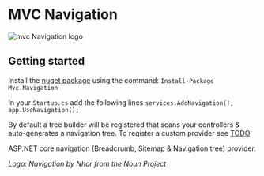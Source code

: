 # MVC Navigation
![mvc Navigation logo](https://raw.githubusercontent.com/anth12/mvc-navigation/master/logo.png)

## Getting started
Install the [nuget package](https://www.nuget.org/packages/Mvc.Navigation/1.0.0) using the command:
`Install-Package Mvc.Navigation`

In your `Startup.cs` add the following lines
`services.AddNavigation();`
`app.UseNavigation();`

By default a tree builder will be registered that scans your controllers & auto-generates a navigation tree. To register a custom provider see [TODO](#)

ASP.NET core navigation (Breadcrumb, Sitemap & Navigation tree) provider.

*Logo: Navigation by Nhor from the Noun Project*
